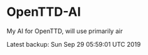 # OpenTTD-AI
My AI for OpenTTD, will use primarily air

Latest backup: Sun Sep 29 05:59:01 UTC 2019
